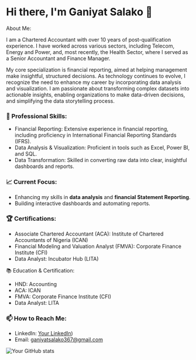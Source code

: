 

 # Hi there, I'm Ganiyat Salako 👋 
About Me:

I am a Chartered Accountant with over 10 years of post-qualification experience. I have worked across various sectors, including Telecom, Energy and Power, and, most recently, the Health Sector, where I served as a Senior Accountant and Finance Manager.

My core specialization is financial reporting, aimed at helping management make insightful, structured decisions. As technology continues to evolve, I recognize the need to enhance my career by incorporating data analysis and visualization. I am passionate about transforming complex datasets into actionable insights, enabling organizations to make data-driven decisions, and simplifying the data storytelling process.

### 💼 Professional Skills:

* Financial Reporting: Extensive experience in financial reporting, including proficiency in International Financial Reporting Standards (IFRS).
* Data Analysis & Visualization: Proficient in tools such as Excel, Power BI, and SQL.
* Data Transformation: Skilled in converting raw data into clear, insightful dashboards and reports.

### 📈 Current Focus:
- Enhancing my skills in **data analysis** and **financial Statement Reporting**.
- Building interactive dashboards and automating reports.


### 🏆 Certifications:

* Associate Chartered Accountant (ACA): Institute of Chartered Accountants of Nigeria (ICAN)
* Financial Modeling and Valuation Analyst (FMVA): Corporate Finance Institute (CFI)
* Data Analyst: Incubator Hub (LITA)

📚 Education & Certification:

* HND: Accounting
* ACA: ICAN
* FMVA: Corporate Finance Institute (CFI)
* Data Analyst: LITA

### 📫 How to Reach Me:
- LinkedIn: [Your LinkedIn](https://www.linkedin.com/in/ganiyatsalako367?lipi=urn%3Ali%3Apage%3Ad_flagship3_profile_view_base_contact_details%3BrBu%2BfrTrTfqdxcdw6kUo9A%3D%3D))
- Email: ganiyatsalako367@gmail.com


![Your GitHub stats](https://github.com/SGaniyat)






